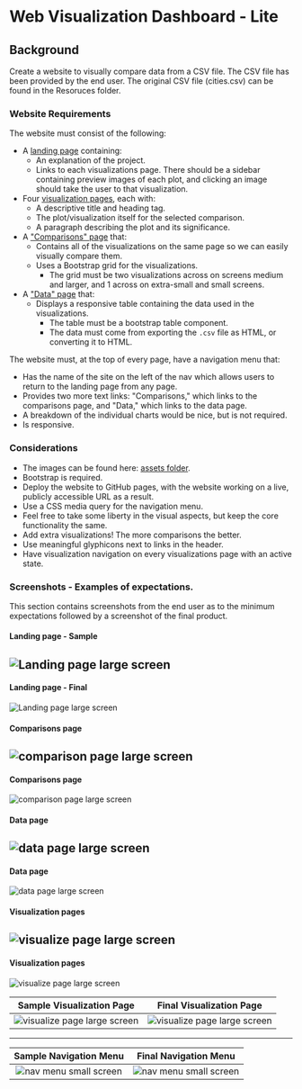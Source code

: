 # Web Visualization Dashboard - Lite

## Background

Create a website to visually compare data from a CSV file. The CSV file has been provided by the end user.
The original CSV file (cities.csv) can be found in the Resoruces folder.


### Website Requirements

The website must consist of the following:

* A [landing page](#landing-page) containing:
  * An explanation of the project.
  * Links to each visualizations page. There should be a sidebar containing preview images of each plot, and clicking an image should take the user to that visualization.
* Four [visualization pages](#visualization-pages), each with:
  * A descriptive title and heading tag.
  * The plot/visualization itself for the selected comparison.
  * A paragraph describing the plot and its significance.
* A ["Comparisons" page](#comparisons-page) that:
  * Contains all of the visualizations on the same page so we can easily visually compare them.
  * Uses a Bootstrap grid for the visualizations.
    * The grid must be two visualizations across on screens medium and larger, and 1 across on extra-small and small screens.
* A ["Data" page](#data-page) that:
  * Displays a responsive table containing the data used in the visualizations.
    * The table must be a bootstrap table component.
    * The data must come from exporting the `.csv` file as HTML, or converting it to HTML. 

The website must, at the top of every page, have a navigation menu that:

* Has the name of the site on the left of the nav which allows users to return to the landing page from any page.
* Provides two more text links: "Comparisons," which links to the comparisons page, and "Data," which links to the data page.
* A breakdown of the individual charts would be nice, but is not required.
* Is responsive.

### Considerations

* The images can be found here: [assets folder](Resources/assets/images).
* Bootstrap is required.
* Deploy the website to GitHub pages, with the website working on a live, publicly accessible URL as a result.
* Use a CSS media query for the navigation menu.
* Feel free to take some liberty in the visual aspects, but keep the core functionality the same.
* Add extra visualizations! The more comparisons the better.
* Use meaningful glyphicons next to links in the header.
* Have visualization navigation on every visualizations page with an active state.

### Screenshots - Examples of expectations. 

This section contains screenshots from the end user as to the minimum expectations followed by a screenshot of the final product.

#### <a id="landing-page"></a>Landing page - Sample
![Landing page large screen](images/landingResize.png)
---
#### <a id="landing-page"></a>Landing page - Final
![Landing page large screen](images/landingFull_final.PNG)



#### <a id="comparisons-page"></a>Comparisons page
![comparison page large screen](images/comparison-lg.png)
---
#### <a id="comparisons-page"></a>Comparisons page
![comparison page large screen](images/comparison_final.png)



#### <a id="data-page"></a>Data page
![data page large screen](images/data-lg.png)
---
#### <a id="data-page"></a>Data page
![data page large screen](images/data_final.png)



#### <a id="visualization-pages"></a>Visualization pages
![visualize page large screen](images/visualize-lg.png)
---
#### <a id="visualization-pages"></a>Visualization pages
![visualize page large screen](images/visualize_final.png)

Sample Visualization Page            |  Final Visualization Page
:-------------------------:|:-------------------------:
![visualize page large screen](images/visualize-lg.png)  |  ![visualize page large screen](images/visualize_final.png)

---

Sample Navigation Menu            |  Final Navigation Menu
:-------------------------:|:-------------------------:
![nav menu small screen](images/nav-sm.png)  |  ![nav menu small screen](images/nav_final.png)